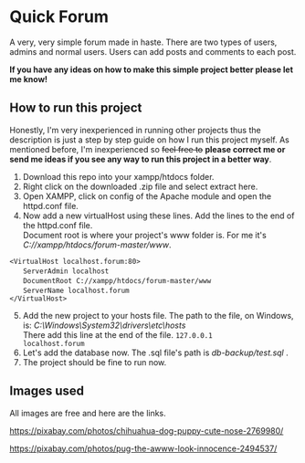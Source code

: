 Quick Forum
=============
A very, very simple forum made in haste.
There are two types of users, admins and normal users.
Users can add posts and comments to each post.

**If you have any ideas on how to make this simple project better please let me know!**

How to run this project
-----------------------
Honestly, I'm very inexperienced in running other projects thus the description is just a step by step guide on how I run this project myself.
As mentioned before, I'm inexperienced so ~~feel free to~~ **please correct me or send me ideas if you see any way to run this project in a better way**.

1) Download this repo into your xampp/htdocs folder.
2) Right click on the downloaded .zip file and select extract here.
3) Open XAMPP, click on config of the Apache module and open the httpd.conf file.
4) Now add a new virtualHost using these lines. Add the lines to the end of the httpd.conf file.  
   Document root is where your project's www folder is. For me it's *C://xampp/htdocs/forum-master/www*. 

`<VirtualHost localhost.forum:80>`  
 &nbsp;&nbsp;&nbsp;&nbsp;&nbsp;&nbsp;`ServerAdmin localhost`  
 &nbsp;&nbsp;&nbsp;&nbsp;&nbsp;&nbsp;`DocumentRoot C://xampp/htdocs/forum-master/www`  
 &nbsp;&nbsp;&nbsp;&nbsp;&nbsp;&nbsp;`ServerName localhost.forum`  
`</VirtualHost>`

5) Add the new project to your hosts file. The path to the file, on Windows, is: *C:\Windows\System32\drivers\etc\hosts*  
   There add this line at the end of the file. `127.0.0.1       localhost.forum`
6) Let's add the database now. The .sql file's path is *db-backup/test.sql* .  
7) The project should be fine to run now. 


Images used
------------
All images are free and here are the links.
  
https://pixabay.com/photos/chihuahua-dog-puppy-cute-nose-2769980/

https://pixabay.com/photos/pug-the-awww-look-innocence-2494537/
